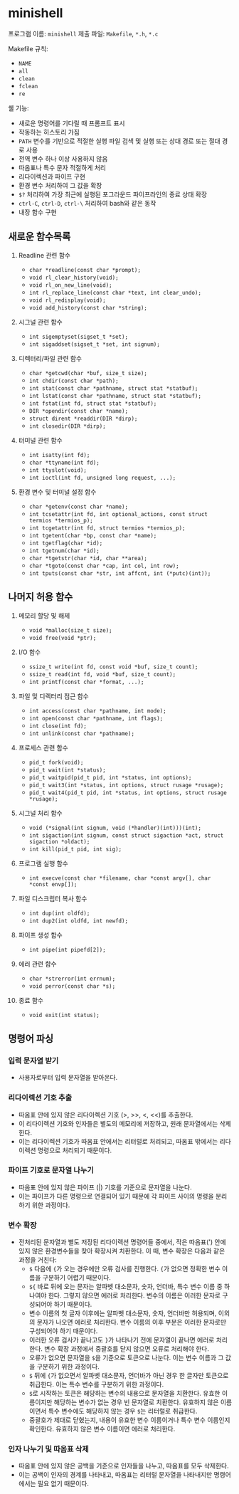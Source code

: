 # minishell

프로그램 이름: `minishell`
제출 파일: `Makefile`, `*.h`, `*.c`

Makefile 규칙:
- `NAME`
- `all`
- `clean`
- `fclean`
- `re`

쉘 기능:
- 새로운 명령어를 기다릴 때 프롬프트 표시
- 작동하는 히스토리 가짐
- `PATH` 변수를 기반으로 적절한 실행 파일 검색 및 실행 또는 상대 경로 또는 절대 경로 사용
- 전역 변수 하나 이상 사용하지 않음
- 따옴표나 특수 문자 적절하게 처리
- 리다이렉션과 파이프 구현
- 환경 변수 처리하여 그 값을 확장
- `$?` 처리하여 가장 최근에 실행된 포그라운드 파이프라인의 종료 상태 확장
- `ctrl-C`, `ctrl-D`, `ctrl-\` 처리하여 bash와 같은 동작
- 내장 함수 구현

## 새로운 함수목록

1. Readline 관련 함수
    - `char *readline(const char *prompt);`
    - `void rl_clear_history(void);`
    - `void rl_on_new_line(void);`
    - `int rl_replace_line(const char *text, int clear_undo);`
    - `void rl_redisplay(void);`
    - `void add_history(const char *string);`

2. 시그널 관련 함수
    - `int sigemptyset(sigset_t *set);`
    - `int sigaddset(sigset_t *set, int signum);`

3. 디렉터리/파일 관련 함수
    - `char *getcwd(char *buf, size_t size);`
    - `int chdir(const char *path);`
    - `int stat(const char *pathname, struct stat *statbuf);`
    - `int lstat(const char *pathname, struct stat *statbuf);`
    - `int fstat(int fd, struct stat *statbuf);`
    - `DIR *opendir(const char *name);`
    - `struct dirent *readdir(DIR *dirp);`
    - `int closedir(DIR *dirp);`

4. 터미널 관련 함수
    - `int isatty(int fd);`
    - `char *ttyname(int fd);`
    - `int ttyslot(void);`
    - `int ioctl(int fd, unsigned long request, ...);`

5. 환경 변수 및 터미널 설정 함수
    - `char *getenv(const char *name);`
    - `int tcsetattr(int fd, int optional_actions, const struct termios *termios_p);`
    - `int tcgetattr(int fd, struct termios *termios_p);`
    - `int tgetent(char *bp, const char *name);`
    - `int tgetflag(char *id);`
    - `int tgetnum(char *id);`
    - `char *tgetstr(char *id, char **area);`
    - `char *tgoto(const char *cap, int col, int row);`
    - `int tputs(const char *str, int affcnt, int (*putc)(int));`

## 나머지 허용 함수

1. 메모리 할당 및 해제
    - `void *malloc(size_t size);`
    - `void free(void *ptr);`

2. I/O 함수
    - `ssize_t write(int fd, const void *buf, size_t count);`
    - `ssize_t read(int fd, void *buf, size_t count);`
    - `int printf(const char *format, ...);`

3. 파일 및 디렉터리 접근 함수
    - `int access(const char *pathname, int mode);`
    - `int open(const char *pathname, int flags);`
    - `int close(int fd);`
    - `int unlink(const char *pathname);`

4. 프로세스 관련 함수
    - `pid_t fork(void);`
    - `pid_t wait(int *status);`
    - `pid_t waitpid(pid_t pid, int *status, int options);`
    - `pid_t wait3(int *status, int options, struct rusage *rusage);`
    - `pid_t wait4(pid_t pid, int *status, int options, struct rusage *rusage);`

5. 시그널 처리 함수
    - `void (*signal(int signum, void (*handler)(int)))(int);`
    - `int sigaction(int signum, const struct sigaction *act, struct sigaction *oldact);`
    - `int kill(pid_t pid, int sig);`

6. 프로그램 실행 함수
    - `int execve(const char *filename, char *const argv[], char *const envp[]);`

7. 파일 디스크립터 복사 함수
    - `int dup(int oldfd);`
    - `int dup2(int oldfd, int newfd);`

8. 파이프 생성 함수
    - `int pipe(int pipefd[2]);`

9. 에러 관련 함수
    - `char *strerror(int errnum);`
    - `void perror(const char *s);`

10. 종료 함수
    - `void exit(int status);`

## 명령어 파싱

### 입력 문자열 받기
- 사용자로부터 입력 문자열을 받아온다.

### 리다이렉션 기호 추출
- 따옴표 안에 있지 않은 리다이렉션 기호 (>, >>, <, <<)를 추출한다.
- 이 리다이렉션 기호와 인자들은 별도의 메모리에 저장하고, 원래 문자열에서는 삭제한다.
- 이는 리다이렉션 기호가 따옴표 안에서는 리터럴로 처리되고, 따옴표 밖에서는 리다이렉션 명령으로 처리되기 때문이다.

### 파이프 기호로 문자열 나누기
- 따옴표 안에 있지 않은 파이프 (|) 기호를 기준으로 문자열을 나눈다.
- 이는 파이프가 다른 명령으로 연결되어 있기 때문에 각 파이프 사이의 명령을 분리하기 위한 과정이다.

### 변수 확장
- 전처리된 문자열과 별도 저장된 리다이렉션 명령어들 중에서, 작은 따옴표(') 안에 있지 않은 환경변수들을 찾아 확장시켜 치환한다. 이 때, 변수 확장은 다음과 같은 과정을 거친다:
  - `$` 다음에 `{`가 오는 경우에만 오류 검사를 진행한다. `{`가 없으면 정확한 변수 이름을 구분하기 어렵기 때문이다.
  - `${` 바로 뒤에 오는 문자는 알파벳 대소문자, 숫자, 언더바, 특수 변수 이름 중 하나여야 한다. 그렇지 않으면 에러로 처리한다. 변수의 이름은 이러한 문자로 구성되어야 하기 때문이다.
  - 변수 이름의 첫 글자 이후에는 알파벳 대소문자, 숫자, 언더바만 허용되며, 이외의 문자가 나오면 에러로 처리한다. 변수 이름의 이후 부분은 이러한 문자로만 구성되어야 하기 때문이다.
  - 이러한 오류 검사가 끝나고도 `}`가 나타나기 전에 문자열이 끝나면 에러로 처리한다. 변수 확장 과정에서 중괄호를 닫지 않으면 오류로 처리해야 한다.
  - 오류가 없으면 문자열을 `$`을 기준으로 토큰으로 나눈다. 이는 변수 이름과 그 값을 구분하기 위한 과정이다.
  - `$` 뒤에 `{`가 없으면서 알파벳 대소문자, 언더바가 아닌 경우 한 글자만 토큰으로 취급한다. 이는 특수 변수를 구분하기 위한 과정이다.
  - `$`로 시작하는 토큰은 해당하는 변수의 내용으로 문자열을 치환한다. 유효한 이름이지만 해당하는 변수가 없는 경우 빈 문자열로 치환한다. 유효하지 않은 이름이면서 특수 변수에도 해당하지 않는 경우 `$`는 리터럴로 취급한다.
  - 중괄호가 제대로 닫혔는지, 내용이 유효한 변수 이름이거나 특수 변수 이름인지 확인한다. 유효하지 않은 변수 이름이면 에러로 처리한다.

### 인자 나누기 및 따옴표 삭제
- 따옴표 안에 있지 않은 공백을 기준으로 인자들을 나누고, 따옴표를 모두 삭제한다. 
- 이는 공백이 인자의 경계를 나타내고, 따옴표는 리터럴 문자열을 나타내지만 명령어에서는 필요 없기 때문이다.
